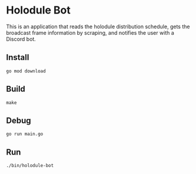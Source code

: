 # Holodule Bot

This is an application that reads the holodule distribution schedule, gets the broadcast frame information by scraping, and notifies the user with a Discord bot.

## Install

```shell
go mod download
```

## Build

```shell
make
```

## Debug

```shell
go run main.go
```

## Run

```shell
./bin/holodule-bot
```
